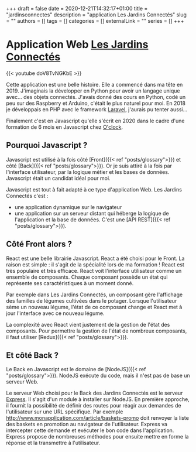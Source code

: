 +++ 
draft = false
date = 2020-12-21T14:32:17+01:00
title = "jardinsconnectes"
description = "application Les Jardins Connectés"
slug = ""
authors = []
tags = []
categories = []
externalLink = ""
series = []
+++

# Application Web [Les Jardins Connectés](http://jardinsconnectes.renautech.fr/)

{{< youtube doV8TvNGKbE >}}

Cette application est une belle histoire. Elle a commencé dans ma tête en 2019. J'imaginais la développer en Python pour avoir un langage unique avec... des objets connectés. J'avais donné des cours en Python, codé un peu sur des Raspberry et Arduino, c'était le plus naturel pour moi.
En 2018 je développais en PHP avec le framework [Laravel](https://laravel.com/), j'aurais pu tenter aussi...

Finalement c'est en Javascript qu'elle s'écrit en 2020 dans le cadre d'une formation de 6 mois en Javascript chez [O'clock](https://oclock.io/).

## Pourquoi Javascript ?

Javascript est utilisé à la fois côté [Front]({{< ref "posts/glossary">}}) et côté [Back]({{< ref "posts/glossary">}}). Or je suis attiré à la fois par l'interface utilisateur, par la logique métier et les bases de données. Javascript était un candidat idéal pour moi.

Javascript est tout à fait adapté à ce type d'application Web. Les Jardins Connectés c'est :
- une application dynamique sur le navigateur
- une application sur un serveur distant qui héberge la logique de l'application et la base de données. C'est une [API REST]({{< ref "posts/glossary">}}).

## Côté Front alors ?

React est une belle librairie Javascript. React a été choisi pour le Front. La raison est simple : il s'agit de la spécialité lors de ma formation ! React est très populaire et très efficace.
React voit l'interface utilisateur comme un ensemble de composants. Chaque composant possède un état qui représente ses caractéristiques à un moment donné. 

Par exemple dans Les Jardins Connectés, un composant gère l'affichage des familles de légumes cultivées dans le potager. Lorsque l'utilisateur sème un nouveau légume, l'état de ce composant change et React met à jour l'interface avec ce nouveau légume.

La complexité avec React vient justement de la gestion de l'état des composants. Pour permettre la gestion de l'état de nombreux composants, il faut utiliser [Redux]({{< ref "posts/glossary">}}).

## Et côté Back ?

Le Back en Javascript est le domaine de [NodeJS]({{< ref "posts/glossary">}}). NodeJS exécute du code, mais il n'est pas de base un serveur Web.

Le serveur Web choisi pour le Back des Jardins Connectés est le serveur [Express](https://expressjs.com/fr/). Il s'agit d'un module à installer sur NodeJS. En première approche, il fournit la possibilité de définir des routes pour réagir aux demandes de l'utilisateur sur une URL spécifique. Par exemple http://www.monapplication.com/article/baskets-promo doit renvoyer la liste des baskets en promotion au navigateur de l'utilisateur. Express va intercepter cette demande et exécuter le bon code dans l'application. Express propose de nombreuses méthodes pour ensuite mettre en forme la réponse et la transmettre à l'utilisateur.
